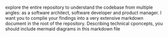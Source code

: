 explore the entire repository to understand the codebase from multiple angles: as a software architect, software developer and product manager. I want you to complie your findings into a very extensive markdown document in the root of the repository. Describing technical cponcepts, you should include mermaid diagrams in this markdown file
